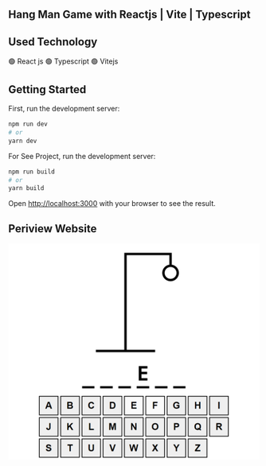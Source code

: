 ## Hang Man Game with Reactjs | Vite | Typescript

## Used Technology 

🟢 React js
🟢 Typescript
🟢 Vitejs



## Getting Started

First, run the development server:

```bash
npm run dev
# or
yarn dev
```
For See Project, run the development server:

```bash
npm run build
# or
yarn build
```

Open [http://localhost:3000](http://localhost:3000) with your browser to see the result.

## Periview Website
![mini shop website,mahdi nazari portfolio](https://github.com/mhdi-nzari/hangman_game_portfolio/blob/main/Preview.png?raw=true)